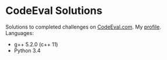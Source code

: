 # CodeEval Solutions
Solutions to completed challenges on [CodeEval.com](http://codeeval.com/).
My [profile](https://www.codeeval.com/profile/Stickman%20Jack/).
Languages: 
* g++ 5.2.0 (c++ 11)
* Python 3.4
